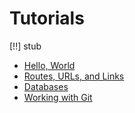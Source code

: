 # Tutorials

[!!] stub

- [Hello, World](tutorials.helloworld)
- [Routes, URLs, and Links](tutorials.urls)
- [Databases](tutorials.databases)
- [Working with Git](tutorials.git)